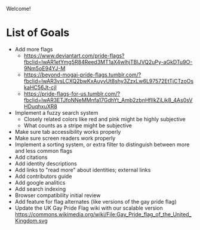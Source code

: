 Welcome!

# List of Goals

- Add more flags
  - https://www.deviantart.com/pride-flags?fbclid=IwAR1etYmg5R84Reed3MT1aX4wlhjTBlJVQ2uPy-aGkDTu9O-9Nm5oE94YJ-M
  - https://beyond-mogai-pride-flags.tumblr.com/?fbclid=IwAR3vsLCXQ2bwKxAuyvUt8shy3ZzxLw6L97572EtTjCTzoOskaHC56Jt-cjI
  - https://pride-flags-for-us.tumblr.com/?fbclid=IwAR3ETJfoNNeMMnfa17GdhYt_Amb2zbnHfIlkZiLik8_4As0sVHDuqhxuXR8
- Implement a fuzzy search system
  - Closely related colors like red and pink might be highly subjective
  - What counts as a stripe might be subjective
- Make sure tab accessibility works properly
- Make sure screen readers work properly
- Implement a sorting system, or extra filter to distinguish between more and less common flags
- Add citations
- Add identity descriptions
- Add links to "read more" about identities; external links
- Add contributors guide
- Add google analitics 
- Add search indexing
- Browser compatibility initial review
- Add feature for flag alternates (like versions of the gay pride flag)
- Update the UK Gay Pride Flag wiki with our scalable version https://commons.wikimedia.org/wiki/File:Gay_Pride_flag_of_the_United_Kingdom.svg

